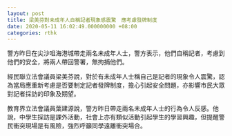 ```yaml
---
layout: post
title: 梁美芬對未成年人自稱記者現象感震驚　應考慮發牌制度
date: 2020-05-11 16:02:49.000000000 +08:00
categories: rthk
---
```


警方昨日在尖沙咀海港城帶走兩名未成年人士，警方表示，他們自稱記者，考慮到他們的安全，將兩人帶回警署，無拘捕他們。

經民聯立法會議員梁美芬說，對於有未成年人士稱自己是記者的現象令人震驚，認為當局應重新考慮是否要制定記者發牌制度，擔心引起安全問題，亦影響市民大眾對記者採訪的印象及期望。

教育界立法會議員葉建源說，警方昨日帶走兩名未成年人士的行為令人反感。他說，中學生採訪是課外活動，社會上亦有類似活動引起學生的學習興趣，但提醒警民衝突現場是有風險，強烈呼籲同學遠離衝突場合。
